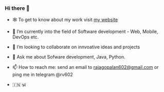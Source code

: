 ### Hi there 👋


<!--
**abhijitramesh/abhijitramesh** is a ✨ _special_ ✨ repository because its `README.md` (this file) appears on your GitHub profile.

Here are some ideas to get you started:
-->

- :spider_web: To get to know about my work visit [my website](https://rajagopalan.vercel.app/)
- 🌱 I’m currently into the field of Software development - Web, Mobile, DevOps etc.
- 👯 I’m looking to collaborate on innvoative ideas and projects
- 💬 Ask me about Sofware development, Java, Python.
- 📫 How to reach me: send an email to rajagopalan602@gmail.com or ping me in telegram @rv602

- 🇮🇳 🕉️
